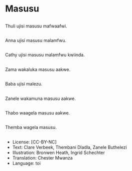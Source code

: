 # Masusu

##
Thuli ujisi masusu mafwaafwi.

##
Anna ujisi masusu malamfwu.

##
Cathy ujisi masusu malamfwu kwiinda.

##
Zama wakaluka masusu aakwe.

##
Baba ujisi malezu.

##
Zanele wakamuna masusu aakwe.

##
Thabo waagela masusu aakwe.

##
Themba wagela masusu.

##
* License: [CC-BY-NC]
* Text: Clare Verbeek, Thembani Dladla, Zanele Buthelezi
* Illustration: Bronwen Heath, Ingrid Schechter
* Translation: Chester Mwanza
* Language: toi
